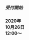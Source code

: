 <div class="text-center">
<h5>受付開始<h5>  
<h4><span class="expand">2020</span>年<br/>
<span class="expand">10</span>月<span class="expand">26</span>日<br/>
<span class="expand">12:00</span>～</h4>
</div>
